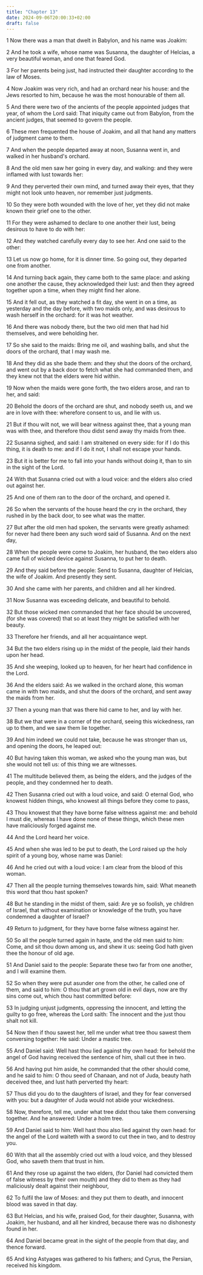 ```yaml
---
title: "Chapter 13"
date: 2024-09-06T20:00:33+02:00
draft: false
---
```



1 Now there was a man that dwelt in Babylon, and his name was Joakim:

2 And he took a wife, whose name was Susanna, the daughter of Helcias, a very beautiful woman, and one that feared God.

3 For her parents being just, had instructed their daughter according to the law of Moses.

4 Now Joakim was very rich, and had an orchard near his house: and the Jews resorted to him, because he was the most honourable of them all.

5 And there were two of the ancients of the people appointed judges that year, of whom the Lord said: That iniquity came out from Babylon, from the ancient judges, that seemed to govern the people.

6 These men frequented the house of Joakim, and all that hand any matters of judgment came to them.

7 And when the people departed away at noon, Susanna went in, and walked in her husband's orchard.

8 And the old men saw her going in every day, and walking: and they were inflamed with lust towards her:

9 And they perverted their own mind, and turned away their eyes, that they might not look unto heaven, nor remember just judgments.

10 So they were both wounded with the love of her, yet they did not make known their grief one to the other.

11 For they were ashamed to declare to one another their lust, being desirous to have to do with her:

12 And they watched carefully every day to see her. And one said to the other:

13 Let us now go home, for it is dinner time. So going out, they departed one from another.

14 And turning back again, they came both to the same place: and asking one another the cause, they acknowledged their lust: and then they agreed together upon a time, when they might find her alone.

15 And it fell out, as they watched a fit day, she went in on a time, as yesterday and the day before, with two maids only, and was desirous to wash herself in the orchard: for it was hot weather.

16 And there was nobody there, but the two old men that had hid themselves, and were beholding her.

17 So she said to the maids: Bring me oil, and washing balls, and shut the doors of the orchard, that I may wash me.

18 And they did as she bade them: and they shut the doors of the orchard, and went out by a back door to fetch what she had commanded them, and they knew not that the elders were hid within.

19 Now when the maids were gone forth, the two elders arose, and ran to her, and said:

20 Behold the doors of the orchard are shut, and nobody seeth us, and we are in love with thee: wherefore consent to us, and lie with us.

21 But if thou wilt not, we will bear witness against thee, that a young man was with thee, and therefore thou didst send away thy maids from thee.

22 Susanna sighed, and said: I am straitened on every side: for if I do this thing, it is death to me: and if I do it not, I shall not escape your hands.

23 But it is better for me to fall into your hands without doing it, than to sin in the sight of the Lord.

24 With that Susanna cried out with a loud voice: and the elders also cried out against her.

25 And one of them ran to the door of the orchard, and opened it.

26 So when the servants of the house heard the cry in the orchard, they rushed in by the back door, to see what was the matter.

27 But after the old men had spoken, the servants were greatly ashamed: for never had there been any such word said of Susanna. And on the next day,

28 When the people were come to Joakim, her husband, the two elders also came full of wicked device against Susanna, to put her to death.

29 And they said before the people: Send to Susanna, daughter of Helcias, the wife of Joakim. And presently they sent.

30 And she came with her parents, and children and all her kindred.

31 Now Susanna was exceeding delicate, and beautiful to behold.

32 But those wicked men commanded that her face should be uncovered, (for she was covered) that so at least they might be satisfied with her beauty.

33 Therefore her friends, and all her acquaintance wept.

34 But the two elders rising up in the midst of the people, laid their hands upon her head.

35 And she weeping, looked up to heaven, for her heart had confidence in the Lord.

36 And the elders said: As we walked in the orchard alone, this woman came in with two maids, and shut the doors of the orchard, and sent away the maids from her.

37 Then a young man that was there hid came to her, and lay with her.

38 But we that were in a corner of the orchard, seeing this wickedness, ran up to them, and we saw them lie together.

39 And him indeed we could not take, because he was stronger than us, and opening the doors, he leaped out:

40 But having taken this woman, we asked who the young man was, but she would not tell us: of this thing we are witnesses.

41 The multitude believed them, as being the elders, and the judges of the people, and they condemned her to death.

42 Then Susanna cried out with a loud voice, and said: O eternal God, who knowest hidden things, who knowest all things before they come to pass,

43 Thou knowest that they have borne false witness against me: and behold I must die, whereas I have done none of these things, which these men have maliciously forged against me.

44 And the Lord heard her voice.

45 And when she was led to be put to death, the Lord raised up the holy spirit of a young boy, whose name was Daniel:

46 And he cried out with a loud voice: I am clear from the blood of this woman.

47 Then all the people turning themselves towards him, said: What meaneth this word that thou hast spoken?

48 But he standing in the midst of them, said: Are ye so foolish, ye children of Israel, that without examination or knowledge of the truth, you have condemned a daughter of Israel?

49 Return to judgment, for they have borne false witness against her.

50 So all the people turned again in haste, and the old men said to him: Come, and sit thou down among us, and shew it us: seeing God hath given thee the honour of old age.

51 And Daniel said to the people: Separate these two far from one another, and I will examine them.

52 So when they were put asunder one from the other, he called one of them, and said to him: O thou that art grown old in evil days, now are thy sins come out, which thou hast committed before:

53 In judging unjust judgments, oppressing the innocent, and letting the guilty to go free, whereas the Lord saith: The innocent and the just thou shalt not kill.

54 Now then if thou sawest her, tell me under what tree thou sawest them conversing together: He said: Under a mastic tree.

55 And Daniel said: Well hast thou lied against thy own head: for behold the angel of God having received the sentence of him, shall cut thee in two.

56 And having put him aside, he commanded that the other should come, and he said to him: O thou seed of Chanaan, and not of Juda, beauty hath deceived thee, and lust hath perverted thy heart:

57 Thus did you do to the daughters of Israel, and they for fear conversed with you: but a daughter of Juda would not abide your wickedness.

58 Now, therefore, tell me, under what tree didst thou take them conversing together. And he answered: Under a holm tree.

59 And Daniel said to him: Well hast thou also lied against thy own head: for the angel of the Lord waiteth with a sword to cut thee in two, and to destroy you.

60 With that all the assembly cried out with a loud voice, and they blessed God, who saveth them that trust in him.

61 And they rose up against the two elders, (for Daniel had convicted them of false witness by their own mouth) and they did to them as they had maliciously dealt against their neighbour,

62 To fulfil the law of Moses: and they put them to death, and innocent blood was saved in that day.

63 But Helcias, and his wife, praised God, for their daughter, Susanna, with Joakim, her husband, and all her kindred, because there was no dishonesty found in her.

64 And Daniel became great in the sight of the people from that day, and thence forward.

65 And king Astyages was gathered to his fathers; and Cyrus, the Persian, received his kingdom.

